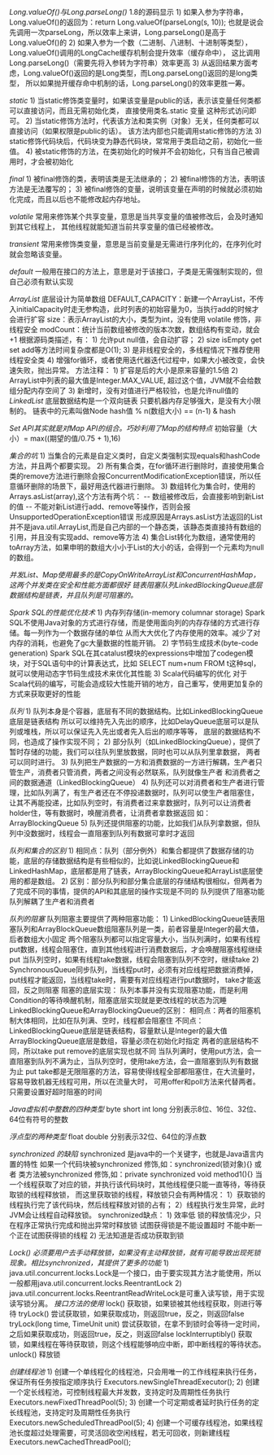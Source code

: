*Long.valueOf()与Long.parseLong()*
    1.8的源码显示
    1) 如果入参为字符串，Long.valueOf()的返回为：return Long.valueOf(parseLong(s, 10));
       也就是说会先调用一次parseLong，所以效率上来讲，Long.parseLong()是高于Long.valueOf()的
    2) 如果入参为一个数（二进制、八进制、十进制等类型），Long.valueOf()调用的LongCache缓存机制会提升效率（缓存命中），
       这比调用Long.parseLong()（需要先将入参转为字符串）效率更高
    3) 从返回结果方面考虑，Long.valueOf()返回的是Long类型，而Long.parseLong()返回的是long类型，
       所以如果抛开缓存命中机制的话，Long.parseLong()的效率更胜一筹。

*static*
    1) 当static修饰类变量时，如果该变量是public的话，表示该变量任何类都可以直接访问，而且无需初始化类，
       直接使用类名.static 变量 这种形式访问即可。
    2) 当static修饰方法时，代表该方法和类实例（对象）无关，任何类都可以直接访问（如果权限是public的话）。
       该方法内部也只能调用static修饰的方法
    3) static修饰代码块后，代码块变为静态代码块，常常用于类启动之前，初始化一些值。
    4) 被static修饰的方法，在类初始化的时候并不会初始化，只有当自己被调用时，才会被初始化

*final*
    1) 被final修饰的类，表明该类是无法继承的；
    2) 被final修饰的方法，表明该方法是无法覆写的；
    3) 被final修饰的变量，说明该变量在声明的时候就必须初始化完成，而且以后也不能修改起内存地址。

*volatile*
    常用来修饰某个共享变量，意思是当共享变量的值被修改后，会及时通知到其它线程上，
    其他线程就能知道当前共享变量的值已经被修改。

*transient*
    常用来修饰类变量，意思是当前变量是无需进行序列化的，在序列化时就会忽略该变量。

*default*
    一般用在接口的方法上，意思是对于该接口，子类是无需强制实现的，但自己必须有默认实现

*ArrayList*
    底层设计为简单数组
    DEFAULT_CAPACITY：新建一个ArrayList，不传入initialCapacity时走无参构造，此时列表的初始容量为0，当执行add的时候才会进行扩容
    size：表示ArrayList的大小，类型为int，没有使用 volatile 修饰，非线程安全
    modCount：统计当前数组被修改的版本次数，数组结构有变动，就会+1
    根据源码类描述，有：
        1) 允许put null值，会自动扩容；
        2) size isEmpty get set add等方法时间复杂度都是O(1);
        3) 是非线程安全的，多线程情况下推荐使用线程安全类
        4) 增强for循环，或者使用迭代器迭代过程中，如果大小被改变，会快速失败，抛出异常。
    方法注释：
        1) 扩容是后的大小是原来容量的1.5倍
        2) ArrayList中列表的最大值是Integer.MAX_VALUE, 超过这个值，JVM就不会给数组分配内存空间了
        3) 新增时，没有对值进行严格较验，也是允许null值的
*LinkedList*
    底层数据结构是一个双向链表
    只要机器内存足够强大，是没有大小限制的。
    链表中的元素叫做Node
    hash值 % n(数组大小) == (n-1) & hash

*Set API其实就是对Map API的组合。巧妙利用了Map的结构特点*
   初始容量（大小）= max((期望的值/0.75 + 1),16)

*集合的坑*
    1) 当集合的元素是自定义类时，自定义类强制实现equals和hashCode方法，并且两个都要实现。
    2) 所有集合类，在for循环进行删除时，直接使用集合类的remove方法进行删除会报ConcurrentModificationException错误，所以任意循环删除的场景下，最好用迭代器进行删除。
    3) 数组转化为集合时，使用的Arrays.asList(array),这个方法有两个坑：
       -- 数组被修改后，会直接影响到新List的值
       -- 不能对新List进行add、remove等操作，否则会报UnsupportedOperationException错误
          形成原因是Arrays.asList方法返回的List并不是java.util.ArrayList,而是自己内部的一个静态类，该静态类直接持有数组的引用，并且没有实现add、remove等方法
    4) 集合List转化为数组，通常使用的toArray方法，如果申明的数组大小小于List的大小的话，会得到一个元素均为null的数组。

*并发List、Map使用最多的是CopyOnWriteArrayList和ConcurrentHashMap，这两个并发类在安全和性能方面都很好*
*链表阻塞队列LinkedBlockingQueue底层数据结构是链表，并且队列是可阻塞的。*

*Spark SQL的性能优化技术*
    1) 内存列存储(in-memory columnar storage)
       Spark SQL不使用Java对象的方式进行存储，而是使用面向列的内存存储的方式进行存储。每一列作为一个数据存储的单位
       从而大大优化了内存使用的效率。减少了对内存的消耗，也避免了gc大量数据的性能开销。
    2) 字节码生成技术(byte-code generation)
       Spark SQL在其catalust模块的expressions中增加了codegen模块，对于SQL语句中的计算表达式，比如
       SELECT num+num FROM t这种sql，就可以使用动态字节码生成技术来优化其性能
    3) Scala代码编写的优化
       对于Scala代码的编写，可能会造成较大性能开销的地方，自己重写，使用更加复杂的方式来获取更好的性能

*队列*
     1) 队列本身是个容器，底层有不同的数据结构。比如LinkedBlockingQueue底层是链表结构
        所以可以维持先入先出的顺序，比如DelayQueue底层可以是队列或堆栈，所以可以保证先入先出或者先入后出的顺序等等，
        底层的数据结构不同，也造成了操作实现不同；
     2) 部分队列（如LinkedBlockingQueue），提供了暂时存储的功能，我们可以往队列里放数据，同时也可以从队列里拿数据，
        两者可以同时进行。
     3) 队列把生产数据的一方和消费数据的一方进行解耦，生产者只管生产，消费者只管消费，两者之间没有必然联系，队列就像生产者
        和消费者之间的数据通道（LinkedBlockingQueue）
     4) 队列还可以对消费者和生产者进行管理，比如队列满了，有生产者还在不停投递数据时，队列可以使生产者阻塞住，
        让其不再能投递，比如队列空时，有消费者过来拿数据时，队列可以让消费者holder住，等有数据时，唤醒消费者，让消费者拿数据返回
        如：ArrayBlockingQueue
     5) 队列还提供阻塞的功能，比如我们从队列拿数据，但队列中没数据时，线程会一直阻塞到队列有数据可拿时才返回

*队列和集合的区别*
     1) 相同点：队列（部分例外）和集合都提供了数据存储的功能，底层的存储数据结构是有些相似的，比如说LinkedBlockingQueue和
        LinkedHashMap，底层都是用了链表，ArrayBlockingQueue和ArrayList底层使用的都是数组。
     2) 区别：部分队列和部分集合底层的存储结构很相似，但两者为了完成不同的事情，提供的API和其底层的操作实现是不同的
             队列提供了阻塞功能
             队列解耦了生产者和消费者

*队列的阻塞*
     队列阻塞主要提供了两种阻塞功能：
         1) LinkedBlockingQueue链表阻塞队列和ArrayBlockQueue数组阻塞队列是一类，前者容量是Integer的最大值，后者数组大小固定
            两个阻塞队列都可以指定容量大小，当队列满时，如果有线程put数据，线程会阻塞住，直到其他线程进行消费数据后，才会唤醒阻塞线程继续put
            当队列空时，如果有线程take数据，线程会阻塞到队列不空时，继续take
         2) SynchronousQueue同步队列，当线程put时，必须有对应线程把数据消费掉，put线程才能返回，当线程take时，需要有对应线程进行put数据时，
         take才能返回，反之则阻塞
     阻塞的底层实现：
         队列本事并没有实现阻塞功能，而是利用Condition的等待唤醒机制，阻塞底层实现就是更改线程的状态为沉睡
     LinkedBlockingQueue和ArrayBlockingQueue的区别：
         相同点：两者的阻塞机制大体相同，比如在队列满、空时，线程都会阻塞住
         不同点：LinkedBlockingQueue底层是链表结构，容量默认是Integer的最大值
                ArrayBlockingQueue底层是数组，容量必须在初始化时指定
                两者的底层结构不同，所以take put remove的底层实现也就不同
     当队列满时，使用put方法，会一直阻塞到队列不满为止，当队列空时，使用take方法，会一直阻塞到队列有数据为止
     put take都是无限阻塞的方法，容易使得线程全部都阻塞住，在大流量时，容易导致机器无线程可用，所以在流量大时，
     可用offer和poll方法来代替两者。只需要设置好超时阻塞的时间
     
*Java虚拟机中整数的四种类型*
    byte short int long 分别表示8位、16位、32位、64位有符号的整数
    
*浮点型的两种类型*
    float double 分别表示32位、64位的浮点数
    
*synchronized 的缺陷*
    synchronized 是java中的一个关键字，也就是Java语言内置的特性
    如果一个代码块被synchronized 修饰,如：synchronized(锁对象){}
        或者
    类方法被synchronized 修饰,如：private synchronized void method1(){} 
    当一个线程获取了对应的锁，并执行该代码块时，其他线程便只能一直等待，等待获取锁的线程释放锁，
    而这里获取锁的线程，释放锁只会有两种情况：
        1）获取锁的线程执行完了该代码块，然后线程释放对锁的占有；
        2）线程执行发生异常，此时JVM会让线程自动释放锁。
    synchronized缺点：
        1) 效率低
            锁的释放情况少，只在程序正常执行完成和抛出异常时释放锁
            试图获得锁是不能设置超时
            不能中断一个正在试图获得锁的线程
        2) 无法知道是否成功获取到锁
        
*Lock() 必须要用户去手动释放锁，如果没有主动释放锁，就有可能导致出现死锁现象。相比synchronized，其提供了更多的功能*
    1) java.util.concurrent.locks.Lock是一个接口，由于要实现其方法才能使用，所以一般都用java.util.concurrent.locks.ReentrantLock
    2) java.util.concurrent.locks.ReentrantReadWriteLock是可重入读写锁，用于实现读写锁分离。
    *接口方法的使用*
        lock() 获取锁，如果锁被其他线程获取，则进行等待
        tryLock() 尝试获取锁，如果获取成功，则返回true，反之，则返回false
        tryLock(long time, TimeUnit unit) 尝试获取锁，在拿不到锁时会等待一定时间，之后如果获取成功，则返回true，反之，则返回false
        lockInterruptibly() 获取锁，如果线程在等待获取锁，则这个线程能够响应中断，即中断线程的等待状态。
        unlock() 释放锁
    
*创建线程池*
    1) 创建一个单线程化的线程池，只会用唯一的工作线程来执行任务，保证所有任务按指定顺序执行
        Executors.newSingleThreadExecutor();
    2) 创建一个定长线程池，可控制线程最大并发数，支持定时及周期性任务执行
        Executors.newFixedThreadPool(5);
    3) 创建一个可定期或者延时执行任务的定长线程池，支持定时及周期性任务执行
        Executors.newScheduledThreadPool(5);
    4) 创建一个可缓存线程池，如果线程池长度超过处理需要，可灵活回收空闲线程，若无可回收，则新建线程
        Executors.newCachedThreadPool();